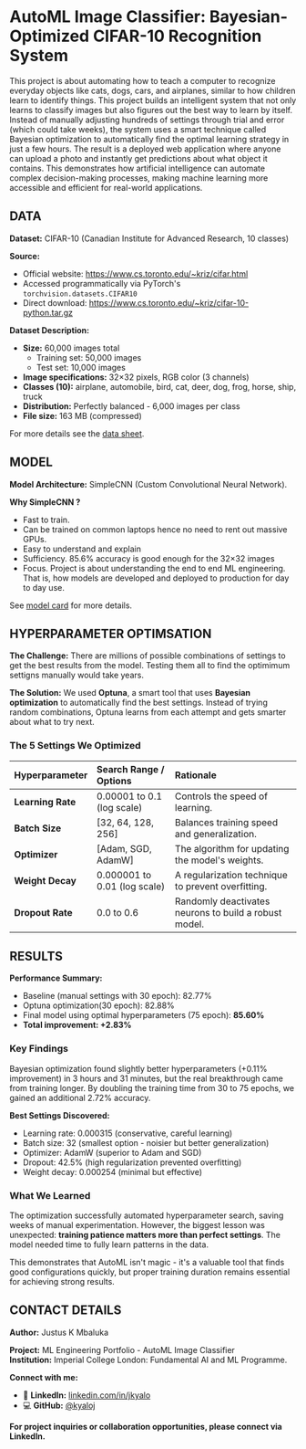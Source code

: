# AutoML Image Classifier: Bayesian-Optimized CIFAR-10 Recognition System


This project is about automating how to teach a computer to recognize everyday objects like cats, dogs, cars, and airplanes, similar to how children learn to identify things. This project builds an intelligent system that not only learns to classify images but also figures out the best way to learn by itself. Instead of manually adjusting hundreds of settings through trial and error (which could take weeks), the system uses a smart technique called Bayesian optimization to automatically find the optimal learning strategy in just a few hours. The result is a deployed web application where anyone can upload a photo and instantly get predictions about what object it contains. This demonstrates how artificial intelligence can automate complex decision-making processes, making machine learning more accessible and efficient for real-world applications.


## DATA

**Dataset:** CIFAR-10 (Canadian Institute for Advanced Research, 10 classes)

**Source:** 
- Official website: https://www.cs.toronto.edu/~kriz/cifar.html
- Accessed programmatically via PyTorch's `torchvision.datasets.CIFAR10`
- Direct download: https://www.cs.toronto.edu/~kriz/cifar-10-python.tar.gz

**Dataset Description:**
- **Size:** 60,000 images total
  - Training set: 50,000 images
  - Test set: 10,000 images
- **Image specifications:** 32×32 pixels, RGB color (3 channels)
- **Classes (10):** airplane, automobile, bird, cat, deer, dog, frog, horse, ship, truck
- **Distribution:** Perfectly balanced - 6,000 images per class
- **File size:** 163 MB (compressed)

For more details see the [data sheet](data_sheet.md).

## MODEL 
**Model Architecture:** SimpleCNN (Custom Convolutional Neural Network).

**Why SimpleCNN ?**
- Fast to train.
- Can be trained on common laptops hence no need to rent out massive GPUs.
- Easy to understand and explain
- Sufficiency. 85.6% accuracy is good enough for the 32×32 images
- Focus. Project is about understanding the end to end ML engineering. That is, how models are developed and deployed to production for day to day use.

See [model card](model_card.md) for more details.

## HYPERPARAMETER OPTIMSATION

**The Challenge:** There are millions of possible combinations of settings to get the best results from the model. Testing them all to find the optimimum settigns manually would take years.

**The Solution:** We used **Optuna**, a smart tool that uses **Bayesian optimization** to automatically find the best settings. Instead of trying random combinations, Optuna learns from each attempt and gets smarter about what to try next.

### The 5 Settings We Optimized

| Hyperparameter | Search Range / Options | Rationale |
| :--- | :--- | :--- |
| **Learning Rate** | 0.00001 to 0.1 (log scale) | Controls the speed of learning. |
| **Batch Size** | [32, 64, 128, 256] | Balances training speed and generalization. |
| **Optimizer** | [Adam, SGD, AdamW] | The algorithm for updating the model's weights. |
| **Weight Decay** | 0.000001 to 0.01 (log scale) | A regularization technique to prevent overfitting. |
| **Dropout Rate** |0.0 to 0.6 | Randomly deactivates neurons to build a robust model. |

## RESULTS

**Performance Summary:**
- Baseline (manual settings with 30 epoch): 82.77%
- Optuna optimization(30 epoch): 82.88%  
- Final model using optimal hyperparameters (75 epoch): **85.60%**
- **Total improvement: +2.83%**

### Key Findings

Bayesian optimization found slightly better hyperparameters (+0.11% improvement) in 3 hours and 31 minutes, but the real breakthrough came from training longer. By doubling the training time from 30 to 75 epochs, we gained an additional 2.72% accuracy.

**Best Settings Discovered:**
- Learning rate: 0.000315 (conservative, careful learning)
- Batch size: 32 (smallest option - noisier but better generalization)
- Optimizer: AdamW (superior to Adam and SGD)
- Dropout: 42.5% (high regularization prevented overfitting)
- Weight decay: 0.000254 (minimal but effective)

### What We Learned

The optimization successfully automated hyperparameter search, saving weeks of manual experimentation. However, the biggest lesson was unexpected: **training patience matters more than perfect settings**. The model needed time to fully learn patterns in the data.

This demonstrates that AutoML isn't magic - it's a valuable tool that finds good configurations quickly, but proper training duration remains essential for achieving strong results.

## CONTACT DETAILS

**Author:** Justus K Mbaluka

**Project:** ML Engineering Portfolio - AutoML Image Classifier  
**Institution:** Imperial College London: Fundamental AI and ML Programme.

**Connect with me:**
- 💼 **LinkedIn:** [linkedin.com/in/jkyalo](https://linkedin.com/in/jkyalo)
- 💻 **GitHub:** [@kyaloj](https://github.com/kyaloj)


**For project inquiries or collaboration opportunities, please connect via LinkedIn.**

